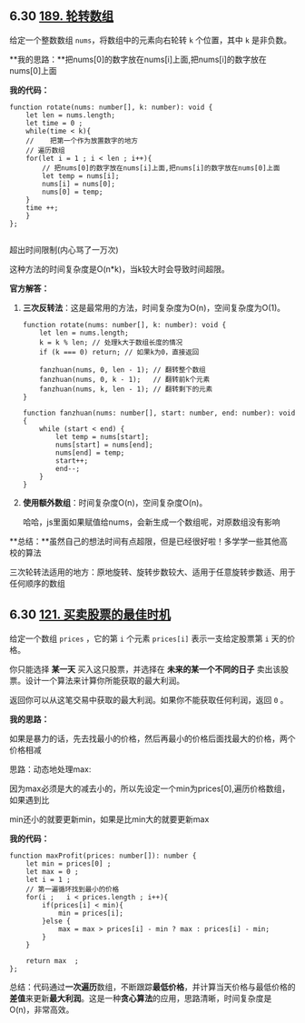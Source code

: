 ﻿## 6.30 [189. 轮转数组](https://leetcode.cn/problems/rotate-array/)

给定一个整数数组 `nums`，将数组中的元素向右轮转 `k` 个位置，其中 `k` 是非负数。

**我的思路：**把nums[0]的数字放在nums[i]上面,把nums[i]的数字放在nums[0]上面

**我的代码：**

```
function rotate(nums: number[], k: number): void {
    let len = nums.length;
    let time = 0 ; 
    while(time < k){
    //    把第一个作为放置数字的地方
    // 遍历数组
    for(let i = 1 ; i < len ; i++){
        // 把nums[0]的数字放在nums[i]上面,把nums[i]的数字放在nums[0]上面
        let temp = nums[i];
        nums[i] = nums[0];
        nums[0] = temp;
    }
    time ++;
    }
};


```

超出时间限制(内心骂了一万次)

这种方法的时间复杂度是O(n*k)，当k较大时会导致时间超限。

**官方解答：**

1. **三次反转法**：这是最常用的方法，时间复杂度为O(n)，空间复杂度为O(1)。

   ```
   function rotate(nums: number[], k: number): void {
       let len = nums.length;
       k = k % len; // 处理k大于数组长度的情况
       if (k === 0) return; // 如果k为0，直接返回
       
       fanzhuan(nums, 0, len - 1); // 翻转整个数组
       fanzhuan(nums, 0, k - 1);   // 翻转前k个元素
       fanzhuan(nums, k, len - 1); // 翻转剩下的元素
   }

   function fanzhuan(nums: number[], start: number, end: number): void {
       while (start < end) {
           let temp = nums[start];
           nums[start] = nums[end];
           nums[end] = temp;
           start++;
           end--;
       }
   }
   ```

2. **使用额外数组**：时间复杂度O(n)，空间复杂度O(n)。

   哈哈，js里面如果赋值给nums，会新生成一个数组呢，对原数组没有影响

**总结：**虽然自己的想法时间有点超限，但是已经很好啦！多学学一些其他高校的算法

三次轮转法适用的地方：原地旋转、旋转步数较大、适用于任意旋转步数适、用于任何顺序的数组

## 6.30 [121. 买卖股票的最佳时机](https://leetcode.cn/problems/best-time-to-buy-and-sell-stock/)

给定一个数组 `prices` ，它的第 `i` 个元素 `prices[i]` 表示一支给定股票第 `i` 天的价格。

你只能选择 **某一天** 买入这只股票，并选择在 **未来的某一个不同的日子** 卖出该股票。设计一个算法来计算你所能获取的最大利润。

返回你可以从这笔交易中获取的最大利润。如果你不能获取任何利润，返回 `0` 。

**我的思路：**

如果是暴力的话，先去找最小的价格，然后再最小的价格后面找最大的价格，两个价格相减

思路：动态地处理max:

因为max必须是大的减去小的，所以先设定一个min为prices[0],遍历价格数组，如果遇到比

min还小的就要更新min，如果是比min大的就要更新max

**我的代码：**

```
function maxProfit(prices: number[]): number {
    let min = prices[0] ; 
    let max = 0 ;
    let i = 1 ; 
    // 第一遍循环找到最小的价格
    for(i ;   i < prices.length ; i++){
        if(prices[i] < min){
            min = prices[i];
        }else {
            max = max > prices[i] - min ? max : prices[i] - min;
        }
    }

    return max  ;
};

```

总结：代码通过**一次遍历**数组，不断跟踪**最低价格**，并计算当天价格与最低价格的**差值**来更新**最大利润**。这是一种**贪心算法**的应用，思路清晰，时间复杂度是O(n)，非常高效。
